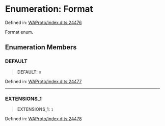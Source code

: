 # Enumeration: Format

Defined in: [WAProto/index.d.ts:24476](https://github.com/Fokusdotid/Baileys/blob/58a03b5a49cf326e1050515994499cb0bb76662f/WAProto/index.d.ts#L24476)

Format enum.

## Enumeration Members

### DEFAULT

> **DEFAULT**: `0`

Defined in: [WAProto/index.d.ts:24477](https://github.com/Fokusdotid/Baileys/blob/58a03b5a49cf326e1050515994499cb0bb76662f/WAProto/index.d.ts#L24477)

***

### EXTENSIONS\_1

> **EXTENSIONS\_1**: `1`

Defined in: [WAProto/index.d.ts:24478](https://github.com/Fokusdotid/Baileys/blob/58a03b5a49cf326e1050515994499cb0bb76662f/WAProto/index.d.ts#L24478)
